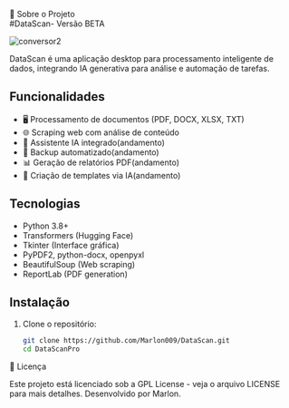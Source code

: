 📌 Sobre o Projeto  
#DataScan- Versão BETA

![conversor2](https://github.com/user-attachments/assets/3e51ee7c-b28b-4131-8708-835d18ed607a)





DataScan é uma aplicação desktop para processamento inteligente de dados, integrando IA generativa para análise e automação de tarefas.

## Funcionalidades

- 🖥️ Processamento de documentos (PDF, DOCX, XLSX, TXT)
- 🌐 Scraping web com análise de conteúdo
- 🤖 Assistente IA integrado(andamento)
- 💾 Backup automatizado(andamento)
- 📊 Geração de relatórios PDF(andamento)
- 🧩 Criação de templates via IA(andamento)

## Tecnologias

- Python 3.8+
- Transformers (Hugging Face)
- Tkinter (Interface gráfica)
- PyPDF2, python-docx, openpyxl
- BeautifulSoup (Web scraping)
- ReportLab (PDF generation)

## Instalação

1. Clone o repositório:
   ```bash
   git clone https://github.com/Marlon009/DataScan.git
   cd DataScanPro

📜 Licença

Este projeto está licenciado sob a GPL License - veja o arquivo LICENSE para mais detalhes.
Desenvolvido por Marlon.



